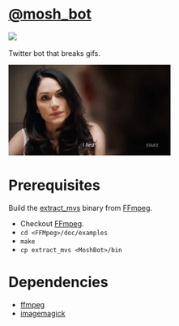 # [@mosh_bot](http://twitter.com/mosh_bot)

![](https://travis-ci.org/lirien/moshbot.svg?branch=master)

Twitter bot that breaks gifs.

![](example2.gif)

# Prerequisites
Build the [extract_mvs](https://github.com/FFmpeg/FFmpeg/blob/5558ff3a9f11acbf751fe46a27f5c67b04b23884/doc/examples/extract_mvs.c#L1) binary from [FFmpeg](https://github.com/FFmpeg/FFmpeg/tree/5558ff3a9f11acbf751fe46a27f5c67b04b23884).
* Checkout [FFmpeg](https://github.com/FFmpeg/FFmpeg/tree/5558ff3a9f11acbf751fe46a27f5c67b04b23884). 
* `cd <FFMpeg>/doc/examples`
* `make`
* `cp extract_mvs <MoshBot>/bin`

# Dependencies
* [ffmpeg](https://ffmpeg.org/)
* [imagemagick](http://www.imagemagick.org/)

